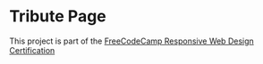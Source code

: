 # Tribute Page

This project is part of the [FreeCodeCamp Responsive Web Design Certification](https://www.freecodecamp.org/learn/2022/responsive-web-design/build-a-tribute-page-project/build-a-tribute-page)
